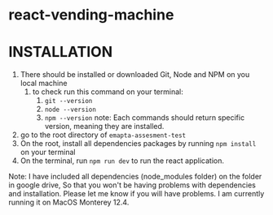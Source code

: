 # react-vending-machine
# INSTALLATION

1. There should be installed or downloaded Git, Node and NPM on you local machine
   1. to check run this command on your terminal:
      1. `git --version`
      2. `node --version`
      3. `npm --version`
    note: Each commands should return specific version, meaning they are installed.
2. go to the root directory of `emapta-assesment-test`
3. On the root, install all dependencies packages by running `npm install` on your terminal
4. On the terminal, run `npm run dev` to run the react application.

Note: 
    I have included all dependencies (node_modules folder) on the folder in google drive, So that you won't be having problems with dependencies and installation. Please let me know if you will have problems. I am currently running it on MacOS Monterey 12.4. 